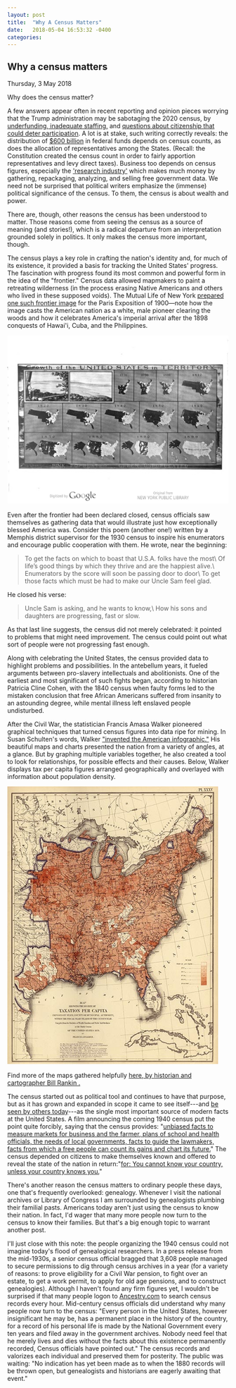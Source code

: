 ```yaml
---
layout: post
title:  "Why A Census Matters"
date:   2018-05-04 16:53:32 -0400
categories:
---
```


## Why a census matters
Thursday, 3 May 2018

Why does the census matter?

A few answers appear often in recent reporting and opinion pieces worrying that the Trump administration may be sabotaging the 2020 census, by [underfunding, inadequate staffing,](https://www.politico.com/agenda/story/2017/05/13/head-of-census-bureau-resigns-2020-problems-000441) and [questions about citizenship that could deter participation](https://www.the-american-interest.com/2018/04/17/dictatorships-data-standards/). A lot is at stake, such writing correctly reveals: the distribution of [$600 billion](https://www.the-american-interest.com/2018/04/17/dictatorships-data-standards/) in federal funds depends on census counts, as does the allocation of representatives among the States. (Recall: the Constitution created the census count in order to fairly apportion representatives and levy direct taxes). Business too depends on census figures, especially the ['research industry'](https://www.insightsassociation.org/article/census-stakeholders-rally-full-funding-fy19) which makes much money by gathering, repackaging, analyzing, and selling free government data. We need not be surprised that political writers emphasize the (immense) political significance of the census. To them, the census is about wealth and power.

There are, though, other reasons the census has been understood to matter. Those reasons come from seeing the census as a source of meaning (and stories!), which is a radical departure from an interpretation grounded solely in politics. It only makes the census more important, though.

The census plays a key role in crafting the nation's identity and, for much of its existence, it provided a basis for tracking the United States' progress. The fascination with progress found its most common and powerful form in the idea of the "frontier." Census data allowed mapmakers to paint a retreating wilderness (in the process erasing Native Americans and others who lived in these supposed voids). The Mutual Life of New York [prepared one such frontier image](https://hdl.handle.net/2027/nyp.33433003193822?urlappend=%3Bseq=14) for the Paris Exposition of 1900—note how the image casts the American nation as a white, male pioneer clearing the woods and how it celebrates America's imperial arrival after the 1898 conquests of Hawai'i, Cuba, and the Philippines.

![Mutual of New York Depiction of US Frontier on Map](/images/MONY-paris-1900-frontier.jpeg)

Even after the frontier had been declared closed, census officials saw themselves as gathering data that would illustrate just how exceptionally blessed America was. Consider this poem (another one!) written by a Memphis district supervisor for the 1930 census to inspire his enumerators and encourage public cooperation with them. He wrote, near the beginning:
> To get the facts on which to boast that U.S.A. folks have the most\\
> Of life’s good things by which they thrive and are the happiest alive.\\
> Enumerators by the score will soon be passing door to door\\
>To get those facts which must be had to make our Uncle Sam feel glad.

He closed his verse:
> Uncle Sam is asking, and he wants to know,\\
> How his sons and daughters are progressing, fast or slow.

As that last line suggests, the census did not merely celebrated: it pointed to problems that might need improvement. The census could point out what sort of people were not progressing fast enough.

Along with celebrating the United States, the census provided data to highlight problems and possibilities. In the antebellum years, it fueled arguments between pro-slavery intellectuals and abolitionists. One of the earliest and most significant of such fights began, according to historian Patricia Cline Cohen, with the 1840 census when faulty forms led to the mistaken conclusion that free African Americans suffered from insanity to an astounding degree, while mental illness left enslaved people undisturbed.
<!-- *A Calculating People: The Spread of Numeracy in Early America* (New York: Routledge, 1999)-->

After the Civil War, the statistician Francis Amasa Walker pioneered graphical techniques that turned census figures into data ripe for mining. In Susan Schulten's words, Walker ["invented the American infographic."](https://www.fastcodesign.com/1671605/how-a-civil-war-soldier-invented-the-american-infographic) His beautiful maps and charts presented the nation from a variety of angles, at a glance. But by graphing multiple variables together, he also created a tool to look for relationships, for possible effects and their causes. Below, Walker displays tax per capita figures arranged geographically and overlayed with information about population density.

![9th census data map of taxation per capita](/images/tax-percapita-9thCensus-small.jpg)

Find more of the maps gathered helpfully [here, by historian and cartographer Bill Rankin .](http://www.radicalcartography.net/index.html?9thcensus)

The census started out as political tool and continues to have that purpose, but as it has grown and expanded in scope it came to see itself---and [be seen by others today](https://www.the-american-interest.com/2018/04/17/dictatorships-data-standards/)---as the single most important source of modern facts at the United States. A film announcing the coming 1940 census put the point quite forcibly, saying that the census provides: "[unbiased facts to measure markets for business and the farmer, plans of school and health officials, the needs of local governments, facts to guide the lawmakers, facts from which a free people can count its gains and chart its future.](https://youtu.be/Y-dUW592Nlw?t=163)" The census depended on citizens to make themselves known and offered to reveal the state of the nation in return:"[for: You cannot know your country, unless your country knows you.](https://youtu.be/Y-dUW592Nlw?t=179)"

There's another reason the census matters to ordinary people these days, one that's frequently overlooked: genealogy. Whenever I visit the national archives or Library of Congress I am surrounded by genealogists plumbing their familial pasts. Americans today aren't just using the census to know their nation. In fact, I'd wager that many more people now turn to the census to know their families. But that's a big enough topic to warrant another post.

I'll just close with this note: the people organizing the 1940 census could not imagine today's flood of genealogical researchers. In a press release from the mid-1930s, a senior census official bragged that 3,608 people managed to secure permissions to dig through census archives in a year (for a variety of reasons: to prove eligibility for a Civil War pension, to fight over an estate, to get a work permit, to apply for old age pensions, and to construct genealogies). Although I haven't found any firm figures yet, I wouldn't be surprised if that many people logon to [Ancestry.com](https://www.ancestry.com) to search census records every hour. Mid-century census officials did understand why many people now turn to the census: "Every person in the United States, however insignificant he may be, has a permanent place in the history of the country, for a record of his personal life is made by the National Government every ten years and filed away in the government archives. Nobody need feel that he merely lives and dies without the facts about this existence permanently recorded, Census officials have pointed out." The census records and valorizes each individual and preserved them for posterity. The public was waiting: "No indication has yet been made as to when the 1880 records will be thrown open, but genealogists and historians are eagerly awaiting that event."
<!---See Folder “C-3 Census Records: 1930” Entry 215, “Publicity Materials File of the Statistical Research Division” Box 231, NARA I--->  
